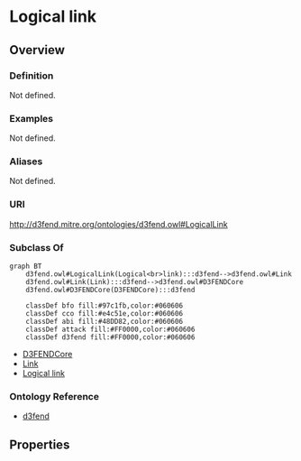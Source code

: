 # Logical link

## Overview

### Definition
Not defined.

### Examples
Not defined.

### Aliases
Not defined.

### URI
http://d3fend.mitre.org/ontologies/d3fend.owl#LogicalLink

### Subclass Of
```mermaid
graph BT
    d3fend.owl#LogicalLink(Logical<br>link):::d3fend-->d3fend.owl#Link
    d3fend.owl#Link(Link):::d3fend-->d3fend.owl#D3FENDCore
    d3fend.owl#D3FENDCore(D3FENDCore):::d3fend
    
    classDef bfo fill:#97c1fb,color:#060606
    classDef cco fill:#e4c51e,color:#060606
    classDef abi fill:#48DD82,color:#060606
    classDef attack fill:#FF0000,color:#060606
    classDef d3fend fill:#FF0000,color:#060606
```

- [D3FENDCore](/docs/ontology/reference/model/D3FENDCore/D3FENDCore.md)
- [Link](/docs/ontology/reference/model/D3FENDCore/Link/Link.md)
- [Logical link](/docs/ontology/reference/model/D3FENDCore/Link/Logical%20link/Logical%20link.md)


### Ontology Reference
- [d3fend](http://d3fend.mitre.org/ontologies/d3fend.owl#)

## Properties
